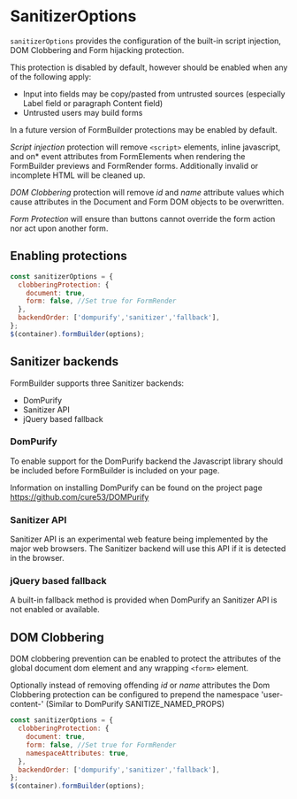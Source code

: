 # SanitizerOptions
`sanitizerOptions` provides the configuration of the built-in script injection, DOM Clobbering and Form hijacking protection.

This protection is disabled by default, however should be enabled when any of the following apply:
* Input into fields may be copy/pasted from untrusted sources (especially Label field or paragraph Content field)
* Untrusted users may build forms

In a future version of FormBuilder protections may be enabled by default.

_Script injection_ protection will remove `<script>` elements, inline javascript, and on* event attributes from FormElements when rendering the FormBuilder previews and FormRender forms. Additionally invalid or incomplete HTML will be cleaned up.

_DOM Clobbering_ protection will remove _id_ and _name_ attribute values which cause attributes in the Document and Form DOM objects to be overwritten.

_Form Protection_ will ensure than buttons cannot override the form action nor act upon another form.

## Enabling protections
```javascript
const sanitizerOptions = {
  clobberingProtection: {
    document: true,
    form: false, //Set true for FormRender
  },
  backendOrder: ['dompurify','sanitizer','fallback'],
};
$(container).formBuilder(options);
```

## Sanitizer backends

FormBuilder supports three Sanitizer backends:
- DomPurify
- Sanitizer API
- jQuery based fallback

### DomPurify
To enable support for the DomPurify backend the Javascript library should be included before FormBuilder is included on your page.

Information on installing DomPurify can be found on the project page https://github.com/cure53/DOMPurify

### Sanitizer API
Sanitizer API is an experimental web feature being implemented by the major web browsers. The Sanitizer backend will use this API if it is detected in the browser.

### jQuery based fallback
A built-in fallback method is provided when DomPurify an Sanitizer API is not enabled or available.

## DOM Clobbering
DOM clobbering prevention can be enabled to protect the attributes of the global document dom element and any wrapping `<form>` element.

Optionally instead of removing offending _id_ or _name_ attributes the Dom Clobbering protection can be configured to prepend the namespace 'user-content-' (Similar to DomPurify SANITIZE_NAMED_PROPS)

```javascript
const sanitizerOptions = {
  clobberingProtection: {
    document: true,
    form: false, //Set true for FormRender
    namespaceAttributes: true,
  },
  backendOrder: ['dompurify','sanitizer','fallback'],
};
$(container).formBuilder(options);
```